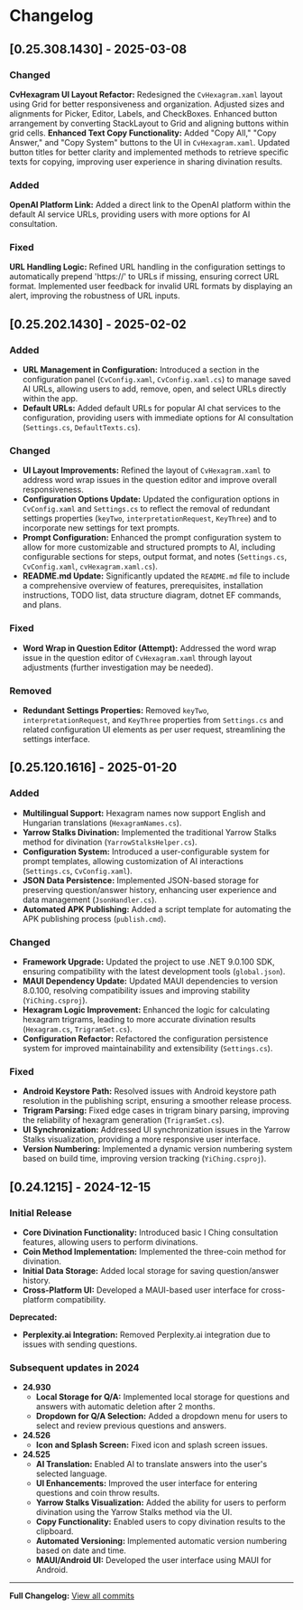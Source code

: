 # Changelog

 ## [0.25.308.1430] - 2025-03-08
### Changed
**CvHexagram UI Layout Refactor:** Redesigned the `CvHexagram.xaml` layout using Grid for better responsiveness and organization. Adjusted sizes and alignments for Picker, Editor, Labels, and CheckBoxes. Enhanced button arrangement by converting StackLayout to Grid and aligning buttons within grid cells.
**Enhanced Text Copy Functionality:** Added "Copy All," "Copy Answer," and "Copy System" buttons to the UI in `CvHexagram.xaml`. Updated button titles for better clarity and implemented methods to retrieve specific texts for copying, improving user experience in sharing divination results.

### Added
**OpenAI Platform Link:** Added a direct link to the OpenAI platform within the default AI service URLs, providing users with more options for AI consultation.

### Fixed
**URL Handling Logic:** Refined URL handling in the configuration settings to automatically prepend 'https://' to URLs if missing, ensuring correct URL format. Implemented user feedback for invalid URL formats by displaying an alert, improving the robustness of URL inputs.
## [0.25.202.1430] - 2025-02-02

### Added

-   **URL Management in Configuration:** Introduced a section in the configuration panel (`CvConfig.xaml`, `CvConfig.xaml.cs`) to manage saved AI URLs, allowing users to add, remove, open, and select URLs directly within the app.
-   **Default URLs:** Added default URLs for popular AI chat services to the configuration, providing users with immediate options for AI consultation (`Settings.cs`, `DefaultTexts.cs`).

### Changed

-   **UI Layout Improvements:** Refined the layout of `CvHexagram.xaml` to address word wrap issues in the question editor and improve overall responsiveness.
-   **Configuration Options Update:** Updated the configuration options in `CvConfig.xaml` and `Settings.cs` to reflect the removal of redundant settings properties (`keyTwo`, `interpretationRequest`, `KeyThree`) and to incorporate new settings for text prompts.
-   **Prompt Configuration:** Enhanced the prompt configuration system to allow for more customizable and structured prompts to AI, including configurable sections for steps, output format, and notes (`Settings.cs`, `CvConfig.xaml`, `cvHexagram.xaml.cs`).
-   **README.md Update:** Significantly updated the `README.md` file to include a comprehensive overview of features, prerequisites, installation instructions, TODO list, data structure diagram, dotnet EF commands, and plans.

### Fixed

-   **Word Wrap in Question Editor (Attempt):** Addressed the word wrap issue in the question editor of `CvHexagram.xaml` through layout adjustments (further investigation may be needed).

### Removed

-   **Redundant Settings Properties:** Removed `keyTwo`, `interpretationRequest`, and `KeyThree` properties from `Settings.cs` and related configuration UI elements as per user request, streamlining the settings interface.

## [0.25.120.1616] - 2025-01-20

### Added

-   **Multilingual Support:** Hexagram names now support English and Hungarian translations (`HexagramNames.cs`).
-   **Yarrow Stalks Divination:** Implemented the traditional Yarrow Stalks method for divination (`YarrowStalksHelper.cs`).
-   **Configuration System:** Introduced a user-configurable system for prompt templates, allowing customization of AI interactions (`Settings.cs`, `CvConfig.xaml`).
-   **JSON Data Persistence:** Implemented JSON-based storage for preserving question/answer history, enhancing user experience and data management (`JsonHandler.cs`).
-   **Automated APK Publishing:** Added a script template for automating the APK publishing process (`publish.cmd`).

### Changed

-   **Framework Upgrade:** Updated the project to use .NET 9.0.100 SDK, ensuring compatibility with the latest development tools (`global.json`).
-   **MAUI Dependency Update:** Updated MAUI dependencies to version 8.0.100, resolving compatibility issues and improving stability (`YiChing.csproj`).
-   **Hexagram Logic Improvement:** Enhanced the logic for calculating hexagram trigrams, leading to more accurate divination results (`Hexagram.cs`, `TrigramSet.cs`).
-   **Configuration Refactor:** Refactored the configuration persistence system for improved maintainability and extensibility (`Settings.cs`).

### Fixed

-   **Android Keystore Path:** Resolved issues with Android keystore path resolution in the publishing script, ensuring a smoother release process.
-   **Trigram Parsing:** Fixed edge cases in trigram binary parsing, improving the reliability of hexagram generation (`TrigramSet.cs`).
-   **UI Synchronization:** Addressed UI synchronization issues in the Yarrow Stalks visualization, providing a more responsive user interface.
-   **Version Numbering:** Implemented a dynamic version numbering system based on build time, improving version tracking (`YiChing.csproj`).

## [0.24.1215] - 2024-12-15

### Initial Release

-   **Core Divination Functionality:** Introduced basic I Ching consultation features, allowing users to perform divinations.
-   **Coin Method Implementation:** Implemented the three-coin method for divination.
-   **Initial Data Storage:** Added local storage for saving question/answer history.
-   **Cross-Platform UI:** Developed a MAUI-based user interface for cross-platform compatibility.

**Deprecated:**

-   **Perplexity.ai Integration:** Removed Perplexity.ai integration due to issues with sending questions.

### Subsequent updates in 2024

-   **24.930**
    -   **Local Storage for Q/A:** Implemented local storage for questions and answers with automatic deletion after 2 months.
    -   **Dropdown for Q/A Selection:** Added a dropdown menu for users to select and review previous questions and answers.
-   **24.526**
    -   **Icon and Splash Screen:** Fixed icon and splash screen issues.
-   **24.525**
    -   **AI Translation:** Enabled AI to translate answers into the user's selected language.
    -   **UI Enhancements:** Improved the user interface for entering questions and coin throw results.
    -   **Yarrow Stalks Visualization:** Added the ability for users to perform divination using the Yarrow Stalks method via the UI.
    -   **Copy Functionality:** Enabled users to copy divination results to the clipboard.
    -   **Automated Versioning:** Implemented automatic version numbering based on date and time.
    -   **MAUI/Android UI:** Developed the user interface using MAUI for Android.

---

**Full Changelog:** [View all commits](https://github.com/yourusername/YiChing/commits/main)